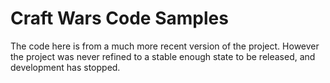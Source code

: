 # Craft Wars Code Samples
The code here is from a much more recent version of the project. However the project was never refined to a stable enough state to be released, and development has stopped.
